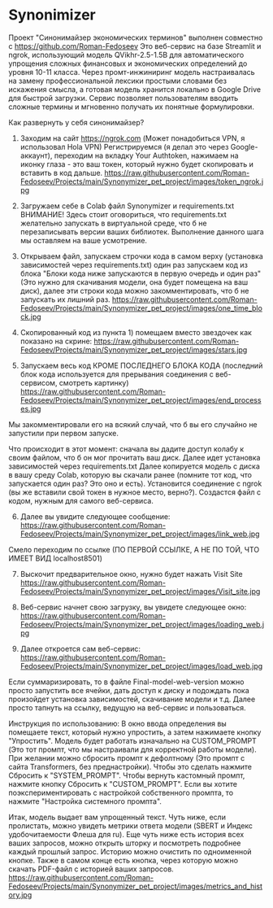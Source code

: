 # Synonimizer
Проект "Синонимайзер экономических терминов" выполнен совместно с https://github.com/Roman-Fedoseev
Это веб-сервис на базе Streamlit и ngrok, использующий модель QVikhr-2.5-1.5B для автоматического упрощения сложных финансовых и экономических определений до уровня 10-11 класса. Через промт-инжиниринг модель настраивалась на замену профессиональной лексики простыми словами без искажения смысла, а готовая модель хранится локально в Google Drive для быстрой загрузки. Сервис позволяет пользователям вводить сложные термины и мгновенно получать их понятные формулировки.

Как развернуть у себя синонимайзер?
1) Заходим на сайт https://ngrok.com (Может понадобиться VPN, я использовал Hola VPN)
Регистрируемся (я делал это через Google-аккаунт), переходим на вкладку Your Authtoken, 
нажимаем на иконку глаза - это ваш токен, который нужно будет скопировать и вставить в код дальше.
https://raw.githubusercontent.com/Roman-Fedoseev/Projects/main/Synonymizer_pet_project/images/token_ngrok.jpg

2) Загружаем себе в Colab файл Synonymizer и requirements.txt
ВНИМАНИЕ! Здесь стоит оговориться, что requirements.txt желательно запускать в виртуальной среде, что б не перезаписывать версии ваших библиотек. Выполнение данного шага мы оставляем на ваше усмотрение.

3) Открываем файл, запускаем строчки кода в самом верху (установка зависимостей через requirements.txt) 
один раз запускаем код из блока "Блоки кода ниже запускаются в первую очередь и один раз" (Это нужно для скачивания модели, она будет помещена на ваш диск), 
далее эти строки кода можно закомментировать, что б не запускать их лишний раз.
https://raw.githubusercontent.com/Roman-Fedoseev/Projects/main/Synonymizer_pet_project/images/one_time_block.jpg

4) Скопированный код из пункта 1) помещаем вместо звездочек как показано на скрине:
https://raw.githubusercontent.com/Roman-Fedoseev/Projects/main/Synonymizer_pet_project/images/stars.jpg

5) Запускаем весь код КРОМЕ ПОСЛЕДНЕГО БЛОКА КОДА (последний блок кода используется для прерывания соединения с веб-сервисом, смотреть картинку)
https://raw.githubusercontent.com/Roman-Fedoseev/Projects/main/Synonymizer_pet_project/images/end_processes.jpg

Мы закомментировали его на всякий случай, что б вы его случайно не запустили при первом запуске.

Что происходит в этот момент: сначала вы дадите доступ колабу к своим файлом, что б он мог прочитать ваш диск. Далее идет установка зависимостей через requirements.txt
Далее копируется модель с диска в вашу среду Colab, которую вы скачали ранее (помните тот код, что запускается один раз? Это оно и есть).
Установится соединение с ngrok (вы же вставили свой токен в нужное место, верно?).
Создастся файл с кодом, нужным для самого веб-сервиса.

6) Далее вы увидите следующее сообщение:
https://raw.githubusercontent.com/Roman-Fedoseev/Projects/main/Synonymizer_pet_project/images/link_web.jpg

Смело переходим по ссылке (ПО ПЕРВОЙ ССЫЛКЕ, А НЕ ПО ТОЙ, ЧТО ИМЕЕТ ВИД localhost8501)

7) Выскочит предварительное окно, нужно будет нажать Visit Site
https://raw.githubusercontent.com/Roman-Fedoseev/Projects/main/Synonymizer_pet_project/images/Visit_site.jpg

8) Веб-сервис начнет свою загрузку, вы увидете следующее окно:
https://raw.githubusercontent.com/Roman-Fedoseev/Projects/main/Synonymizer_pet_project/images/loading_web.jpg

9) Далее откроется сам веб-сервис:
https://raw.githubusercontent.com/Roman-Fedoseev/Projects/main/Synonymizer_pet_project/images/load_web.jpg

Если суммаризировать, то в файле Final-model-web-version можно просто запустить все ячейки, дать доступ к диску и подождать пока произойдет установка зависимостей, скачивание модели и т.д. Далее просто тапнуть на ссылку, ведущую на веб-сервис и пользоваться.

Инструкция по использованию:
В окно ввода определения вы помещаете текст, который нужно упростить, а затем нажимаете кнопку "Упростить".
Модель будет работать изначально на CUSTOM_PROMPT (Это тот промпт, что мы настраивали для корректной работы модели).
При желании можно сбросить промпт к дефолтному (Это промпт с сайта Transformers, без преднастройки). Чтобы это сделать нажмите Сбросить к "SYSTEM_PROMPT".
Чтобы вернуть кастомный промпт, нажмите кнопку Сбросить к "CUSTOM_PROMPT".
Если вы хотите поэкспериментировать с настройкой собственного промпта, то нажмите "Настройка системного промпта".

Итак, модель выдает вам упрощенный текст.
Чуть ниже, если пролистать, можно увидеть метрики ответа модели (SBERT и Индекс удобочитаемости Флеша для ru).
Еще чуть ниже есть история всех ваших запросов, можно открыть шторку и посмотреть подробнее каждый прошлый запрос. Историю можно очистить по одноименной кнопке.
Также в самом конце есть кнопка, через которую можно скачать PDF-файл с историей ваших запросов.
https://raw.githubusercontent.com/Roman-Fedoseev/Projects/main/Synonymizer_pet_project/images/metrics_and_history.jpg
